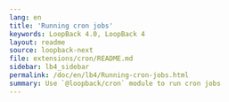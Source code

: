 ```yaml
---
lang: en
title: 'Running cron jobs'
keywords: LoopBack 4.0, LoopBack 4
layout: readme
source: loopback-next
file: extensions/cron/README.md
sidebar: lb4_sidebar
permalink: /doc/en/lb4/Running-cron-jobs.html
summary: Use `@loopback/cron` module to run cron jobs
---
```

